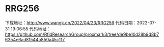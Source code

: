 # RRG256
下载地址：http://www.wangk.cn/2022/04/23/RRG256
代码日期：2022-07-31 19:06:55
代码地址：https://github.com/RfidResearchGroup/proxmark3/tree/de9be10d28b9d8b76354e6ad81544a850a45c117

